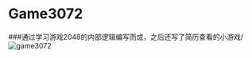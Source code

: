 # Game3072
###通过学习游戏2048的内部逻辑编写而成，之后还写了简历查看的小游戏/<br>
![game3072](https://github.com/AwesomeU/Game3072/blob/master/Read-img.png "游戏>页面显示")


